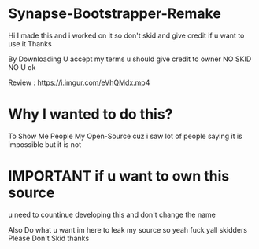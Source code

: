 # Synapse-Bootstrapper-Remake
Hi I made this and i worked on it so don't skid and give credit if u want to use it Thanks

By Downloading U accept my terms 
u should give credit to owner
NO SKID
NO U 
ok


Review : https://i.imgur.com/eVhQMdx.mp4
# Why I wanted to do this?
To Show Me People My Open-Source cuz i saw lot of people saying it is impossible but it is not


# IMPORTANT if u want to own this source 
u need to countinue developing this and don't change the name



Also Do what u want im here to leak my source so yeah fuck yall skidders
Please Don't Skid thanks
